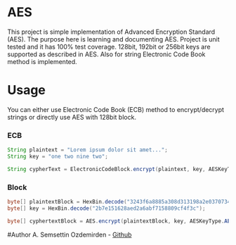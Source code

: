 # AES
This project is simple implementation of Advanced Encryption Standard (AES). The purpose here is learning and documenting AES. Project is unit tested and it has 100% test coverage. 128bit, 192bit or 256bit keys are supported as described in AES. Also for string Electronic Code Book method is implemented.

# Usage
You can either use Electronic Code Book (ECB) method to encrypt/decrypt strings or directly use AES with 128bit block.

### ECB
```java
String plaintext = "Lorem ipsum dolor sit amet...";
String key = "one two nine two";

String cypherText = ElectronicCodeBlock.encrypt(plaintext, key, AESKeyType.AES_128);
```

### Block
```java
byte[] plaintextBlock = HexBin.decode("3243f6a8885a308d313198a2e0370734");
byte[] key = HexBin.decode("2b7e151628aed2a6abf7158809cf4f3c");

byte[] cyphertextBlock = AES.encrypt(plaintextBlock, key, AESKeyType.AES_128);
```

#Author
A. Semsettin Ozdemirden - [Github](https://github.com/ahmetsemsettinozdemirden)
